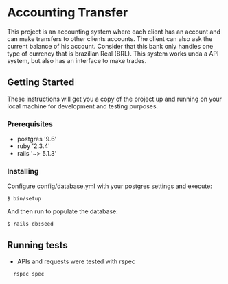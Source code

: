 # Accounting Transfer

This project is an accounting system where each client has an account and can make transfers to other clients accounts. The client can also ask the current balance of his account. Consider that this bank only handles one type of currency that is brazilian Real (BRL).
This system works unda a API system, but also has an interface to make trades. 

## Getting Started

These instructions will get you a copy of the project up and running on your local machine for development and testing purposes.

### Prerequisites

* postgres '9.6'
* ruby '2.3.4'
* rails '~> 5.1.3'

### Installing

Configure config/database.yml with your postgres settings and execute:
```
$ bin/setup
```
And then run to populate the database: 
```
$ rails db:seed
```

## Running tests

* APIs and requests were tested with rspec
```
  rspec spec
```
